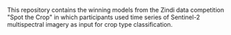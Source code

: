 This repository contains the winning models from the Zindi data competition "Spot the Crop" in which participants used time series of Sentinel-2 multispectral imagery as input for crop type classification.

